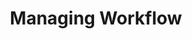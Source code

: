 ---
title: Managing Workflow
linkTitle: Managing Workflow
description: >
   A Open, Unified, Lightweight, Simpler Containers as a Service (CaaS).
weight: 5
---